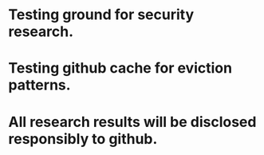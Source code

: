 ﻿# Testing ground for security research.


# Testing github cache for eviction patterns.
# All research results will be disclosed responsibly to github. 
 
 
 
 
 
 
 
 
 
 
 
 
 
 
 
 
 
 
 
 
 
 
 
 
